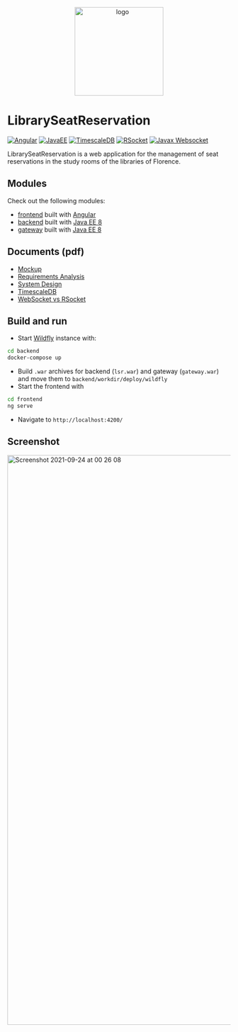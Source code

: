 <p align="center">
<img height="200" alt="logo" src="https://user-images.githubusercontent.com/11541888/135117175-7fea4534-1d39-4246-a91d-bf78fe8405ac.png">
</p>

# LibrarySeatReservation
[![Angular](https://img.shields.io/badge/Angular-12.0.4-red)](https://angular.io)
[![JavaEE](https://img.shields.io/badge/JavaEE-8-blue)](https://www.oracle.com/java/technologies/java-ee-glance.html)
[![TimescaleDB](https://img.shields.io/badge/TimescaleDB-2.3.1-orange)](https://www.timescale.com)
[![RSocket](https://img.shields.io/badge/RSocket-0.0.27-ff69b4)](https://rsocket.io)
[![Javax Websocket](https://img.shields.io/badge/Javax%20Websocket-1.1-blueviolet)](https://docs.oracle.com/javaee/7/api/javax/websocket/package-summary.html)

LibrarySeatReservation is a web application for the management of seat reservations in the study rooms of the libraries of Florence.

## Modules
Check out the following modules: 
- [frontend](frontend) built with [Angular](https://angular.io)
- [backend](backend) built with [Java EE 8](https://www.oracle.com/it/java/technologies/java-ee-glance.html)
- [gateway](gateway) built with [Java EE 8](https://www.oracle.com/it/java/technologies/java-ee-glance.html)

## Documents (pdf)
- [Mockup](blob/master/documents/PDF%20Reports/LibrarySeatReservationMockup.pdf)
- [Requirements Analysis](blob/master/documents/PDF%20Reports/Requirements%20Analysis.pdf)
- [System Design](blob/master/documents/PDF%20Reports/System%20Design.pdf)
- [TimescaleDB](blob/master/documents/PDF%20Reports/TimescaleDB.pdf)
- [WebSocket vs RSocket](blob/master/documents/PDF%20Reports/WebSocket%20vs%20RSocket.pdf)

## Build and run
- Start [Wildfly](https://www.wildfly.org) instance with:
```bash
cd backend
docker-compose up
```
- Build `.war` archives for backend (`lsr.war`) and gateway (`gateway.war`) and move them to `backend/workdir/deploy/wildfly`
- Start the frontend with 
```bash
cd frontend
ng serve
```
-  Navigate to `http://localhost:4200/`

## Screenshot

<img width="1287" alt="Screenshot 2021-09-24 at 00 26 08" src="https://user-images.githubusercontent.com/11541888/135116285-8fe8e081-cf9f-4e6f-b0e0-d07ab0c77864.png">